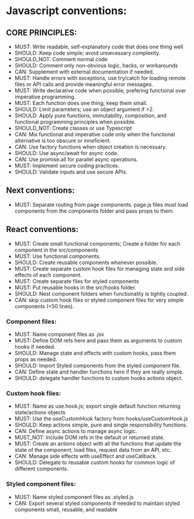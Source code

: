 # Javascript conventions:

## CORE PRINCIPLES:

- MUST: Write readable, self-explanatory code that does one thing well
- SHOULD: Keep code simple; avoid unnecessary complexity.
- SHOULD_NOT: Comment normal code
- SHOULD: Comment only non-obvious logic, hacks, or workarounds
- CAN: Supplement with external documentation if needed.
- MUST: Handle errors with exceptions, use try/catch for loading remote files or API calls and provide meaningful error messages.
- MUST: Write declarative code when possible, prefering functional over imperative programming.
- MUST: Each function does one thing; keep them small.
- SHOULD: Limit parameters; use an object argument if >2.
- SHOULD: Apply pure functions, immutability, composition, and functional programming principles when possible.
- SHOULD_NOT: Create classes or use Typescript
- CAN: Mix functional and imperative code only when the functional alternative is too obscure or inneficient.
- CAN: Use factory functions when object creation is necessary.
- SHOULD: Use async/await for async code.
- CAN: Use promise.all for parallel async operations.
- MUST: Implement secure coding practices.
- SHOULD: Validate inputs and use secure APIs.

## Next conventions:

- MUST: Separate routing from page components. page.js files must load components from the components folder and pass props to them.

## React conventions:

- MUST: Create small functional components; Create a folder for each component in the src/components
- MUST: Use functional components.
- SHOULD: Create reusable components whenever possible.
- MUST: Create separate custom hook files for managing state and side effects of each component.
- MUST: Create separate files for styled components
- MUST: Put reusable hooks in the src/hooks folder.
- SHOULD: Nest component folders when functionality is tightly coupled.
- CAN: skip custom hook files or styled component files for very simple components (<50 lines).

### Component files:

- MUST: Name component files as <ComponentName>.jsx
- MUST: Define DOM refs here and pass them as arguments to custom hooks if needed.
- SHOULD: Manage state and effects with custom hooks, pass them props as needed.
- SHOULD: Import Styled components from the styled component file.
- CAN: Define state and handler functions here if they are really simple.
- SHOULD: delegate handler functions to custom hooks actions object.

### Custom hook files:

- MUST: Name as use<ComponentName or SharedHookName>.hook.js; export single default function returning state/actions objects
- MUST: Use the useCustomHook factory from hooks/useCustomHook.js
- SHOULD: Keep actions simple, pure and single responsibility functions.
- CAN: Define async actions to manage async logic.
- MUST_NOT: Include DOM refs in the default or returned state.
- MUST: Create an actions object with all the functions that update the state of the component, load files, request data from an API, etc.
- CAN: Manage side effects with useEffect and useCallback.
- SHOULD: Delegate to reusable custom hooks for common logic of different components.

### Styled component files:

- MUST: Name styled component files as <ComponentName>.styled.js
- CAN: Export several styled components if needed to maintain styled components small, reusable, and readable
